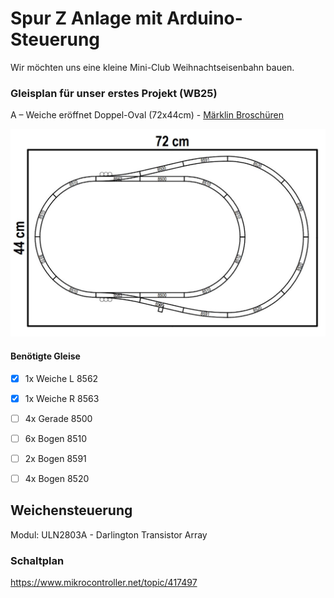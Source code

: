 # Spur Z Anlage mit Arduino-Steuerung
Wir möchten uns eine kleine Mini-Club Weihnachtseisenbahn bauen.

### Gleisplan für unser erstes Projekt (WB25)

A – Weiche eröffnet Doppel-Oval (72x44cm) - [Märklin Broschüren](https://digital.spur-z.de/gleisplaene/)

![Doppel Oval](https://github.com/ms-webdev/mini-club-arduino/raw/main/images/gleisplan-doppel-oval.JPG)

#### Benötigte Gleise

- [x] 1x Weiche L 8562
- [x] 1x Weiche R 8563
- [ ] 4x Gerade 8500
- [ ] 6x Bogen 8510
- [ ] 2x Bogen 8591
- [ ] 4x Bogen 8520


## Weichensteuerung
Modul: ULN2803A - Darlington Transistor Array

### Schaltplan
https://www.mikrocontroller.net/topic/417497
